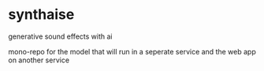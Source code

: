 # synthaise
generative sound effects with ai

mono-repo for the model that will run in a seperate service and the web app on another service

